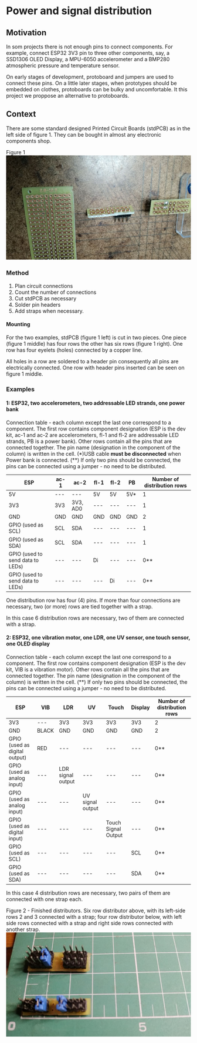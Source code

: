 # Power and signal distribution

## Motivation

In som projects there is not enough pins to connect components. For example, connect ESP32 3V3 pin to three other components, say, a SSD1306 OLED Display, a MPU-6050 accelerometer and a BMP280 atmospheric pressure and temperature sensor.

On early stages of development, protoboard and jumpers are used to connect these pins. On a little later stages, when prototypes should be embedded on clothes, protoboards can be bulky and uncomfortable. It this project we proppose an alternative to protoboards.

## Context

There are some standard designed Printed Circuit Boards (stdPCB) as in the left side of figure 1. They can be bought in almost any electronic components shop.

Figure 1
![](./5028552426487132015.jpg)

### Method

1. Plan circuit connections
2. Count the number of connections
3. Cut stdPCB as necessary
4. Solder pin headers
5. Add straps when necessary.

#### Mounting

For the two examples, stdPCB (figure 1 left) is cut in two pieces. One piece (figure 1 middle) has four rows the other has six rows (figure 1 right). One row has four eyelets (holes) connected by a copper line.

All holes in a row are soldered to a header pin consequently all pins are electrically connected. One row with header pins inserted can be seen on figure 1 middle.

### Examples


#### 1: ESP32, two accelerometers, two addressable LED strands, one power bank

Connection table - each column except the last one correspond to a component. The first row contains component designation (ESP is the dev kit, ac-1 and ac-2 are accelerometers, fl-1 and fl-2 are addressable LED strands, PB is a power bank). Other rows contain all the pins that are connected together. The pin name (designation in the component of the column) is written in the cell. (*)USB cable **must be disconnected** when Power bank is connected. (**) If only two pins should be connected, the pins can be connected using a jumper - no need to be distributed. 

| ESP | ac-1 | ac-2 | fl-1 | fl-2 | PB | Number of distribution rows |
| --- | --- | --- | --- | --- | --- | --- |
| 5V | --- | --- | 5V | 5V | 5V* | 1 |
| 3V3 | 3V3 | 3V3, AD0 | --- | --- | --- | 1 |
| GND | GND | GND | GND | GND | GND | 2 |
| GPIO (used as SCL) | SCL | SDA | --- | --- | --- | 1 |
| GPIO (used as SDA) | SCL | SDA | --- | --- | --- | 1 |
| GPIO (used to send data to LEDs) | --- | --- | Di | --- | --- | 0** |
| GPIO (used to send data to LEDs) | --- | --- | --- | Di | --- | 0** |

One distribution row has four (4) pins. If more than four connections are necessary, two (or more) rows are tied together with a strap.

In this case 6 distribution rows are necessary, two of them are connected with a strap. 

#### 2: ESP32, one vibration motor, one LDR, one UV sensor, one touch sensor, one OLED display

Connection table - each column except the last one correspond to a component. The first row contains component designation (ESP is the dev kit, VIB is a vibration motor). Other rows contain all the pins that are connected together. The pin name (designation in the component of the column) is written in the cell. (**) If only two pins should be connected, the pins can be connected using a jumper - no need to be distributed. 

| ESP | VIB | LDR | UV | Touch | Display | Number of distribution rows |
| --- | --- | --- | --- | --- | --- | --- |
| 3V3 | --- | 3V3 | 3V3 | 3V3 | 3V3 | 2 |
| GND | BLACK | GND | GND | GND | GND | 2 |
| GPIO (used as digital output) | RED | --- | --- | --- | --- | 0** |
| GPIO (used as analog input) | --- | LDR signal output | --- | --- | --- | 0** |
| GPIO (used as analog input) | --- | --- | UV signal output | --- | --- | 0** |
| GPIO (used as digital input) | --- | --- | --- | Touch Signal Output | --- | 0** |
| GPIO (used as SCL) | --- | --- | --- | --- | SCL | 0** |
| GPIO (used as SDA) | --- | --- | --- | --- | SDA | 0** |

In this case 4 distribution rows are necessary, two pairs of them are connected with one strap each. 

Figure 2 - Finished distributors. Six row distributor above, with its left-side rows 2 and 3 connected with a strap; four row distributor below, with left side rows connected with a strap and right side rows connected with another strap.
![](./5028552426487132021.jpg)

